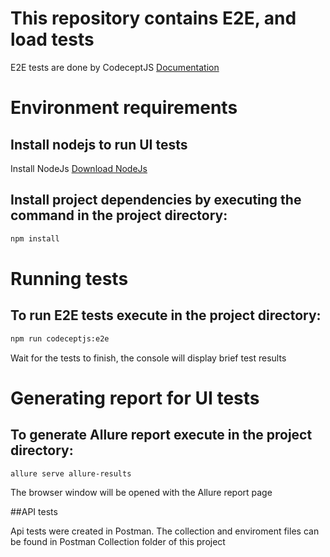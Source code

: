 # This repository contains E2E, and load tests
E2E tests are done by CodeceptJS [Documentation](https://codecept.io/basics/)

# Environment requirements
## Install nodejs to run UI tests
Install NodeJs [Download NodeJs](https://nodejs.org/en/download/)

## Install project dependencies by executing the command in the project directory:
```sh
npm install
```

# Running tests
## To run E2E tests execute in the project directory:
```sh
npm run codeceptjs:e2e
```
Wait for the tests to finish, the console will display brief test results

# Generating report for UI tests
## To generate Allure report execute in the project directory:
```sh
allure serve allure-results
```
The browser window will be opened with the Allure report page

##API tests

Api tests were created in Postman. 
The collection and enviroment files can be found in Postman Collection folder of this project